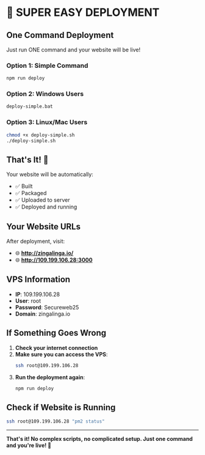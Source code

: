 # 🚀 SUPER EASY DEPLOYMENT

## One Command Deployment

Just run ONE command and your website will be live!

### Option 1: Simple Command
```bash
npm run deploy
```

### Option 2: Windows Users
```bash
deploy-simple.bat
```

### Option 3: Linux/Mac Users
```bash
chmod +x deploy-simple.sh
./deploy-simple.sh
```

## That's It! 🎉

Your website will be automatically:
- ✅ Built
- ✅ Packaged
- ✅ Uploaded to server
- ✅ Deployed and running

## Your Website URLs

After deployment, visit:
- 🌐 **http://zingalinga.io/**
- 🌐 **http://109.199.106.28:3000**

## VPS Information

- **IP**: 109.199.106.28
- **User**: root
- **Password**: Secureweb25
- **Domain**: zingalinga.io

## If Something Goes Wrong

1. **Check your internet connection**
2. **Make sure you can access the VPS**:
   ```bash
   ssh root@109.199.106.28
   ```
3. **Run the deployment again**:
   ```bash
   npm run deploy
   ```

## Check if Website is Running

```bash
ssh root@109.199.106.28 "pm2 status"
```

---

**That's it! No complex scripts, no complicated setup. Just one command and you're live! 🚀**